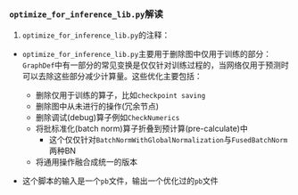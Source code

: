### `optimize_for_inference_lib.py`解读

1. `optimize_for_inference_lib.py`的注释：
- `optimize_for_inference_lib.py`主要用于删除图中仅用于训练的部分：`GraphDef`中有一部分的常见变换是仅仅针对训练过程的，当网络仅用于预测时可以去除这些部分减少计算量。这些优化主要包括：
  
  -  删除仅用于训练的算子，比如`checkpoint saving`
  -  删除图中从未进行的操作(冗余节点)
  -  删除调试(debug)算子例如`CheckNumerics`
  -  将批标准化(batch norm)算子折叠到预计算(pre-calculate)中
     - 这个仅仅针对`BatchNormWithGlobalNormalization`与`FusedBatchNorm`两种BN
  -  将通用操作融合成统一的版本

- 这个脚本的输入是一个`pb`文件，输出一个优化过的`pb`文件
